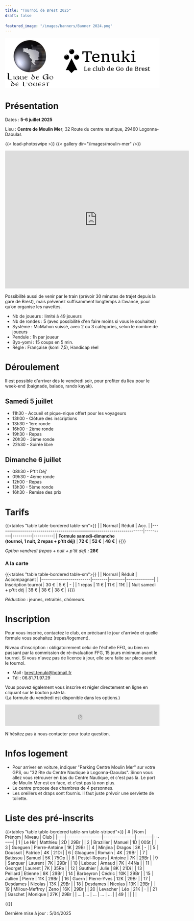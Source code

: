 ```yaml
---
title: "Tournoi de Brest 2025"
draft: false

featured_image: "/images/banners/Banner 2024.png"
---
```


![Logo Tenuki Brest](featured.png)

# Présentation

Dates : **5-6 juillet 2025**

Lieu : **Centre de Moulin Mer**, 32 Route du centre nautique, 29460 Logonna-Daoulas

{{< load-photoswipe >}}
{{< gallery dir="/images/moulin-mer" />}}

<iframe src="https://www.google.com/maps/embed/v1/place?key=AIzaSyAVerLPfkUDJqSTjO6bsSsbblzfXLwY9pw&q=Centre+Nautique+de+Moulin+Mer&zoom=10" width="600" height="450" frameborder="0" style="border:0"></iframe>

Possibilité aussi de venir par le train (prévoir 30 minutes de trajet depuis la gare de Brest), mais prévenez suffisamment longtemps à l’avance, pour qu’on organise les navettes.

- Nb de joueurs : limité à 49 joueurs  
- Nb de rondes : 5 (avec possibilité d'en faire moins si vous le souhaitez)  
- Système : McMahon suissé, avec 2 ou 3 catégories, selon le nombre de joueurs  
- Pendule : 1h par joueur  
- Byo-yomi : 15 coups en 5 min.  
- Règle : Française (komi 7,5), Handicap réel

# Déroulement

Il est possible d'arriver dès le vendredi soir, pour profiter du lieu pour le week-end (baignade, balade, rando kayak).

## Samedi 5 juillet

- 11h30 - Accueil et pique-nique offert pour les voyageurs  
- 13h00 - Clôture des inscriptions  
- 13h30 - 1ère ronde  
- 16h00 - 2ème ronde  
- 19h30 - Repas  
- 20h30 - 3ème ronde  
- 22h30 - Soirée libre

## Dimanche 6 juillet

- 08h30 - P'tit Déj'  
- 09h30 - 4ème ronde  
- 12h00 - Repas  
- 13h30 - 5ème ronde  
- 16h30 - Remise des prix

# Tarifs

{{<tables "table table-bordered table-sm">}}
|                                                                         | Normal   | Réduit   | Acc.     |
|-------------------------------------------------------------------------|----------|----------|----------|
| **Formule samedi-dimanche <br> (tournoi, 1 nuit, 2 repas + p’tit déj)** | **72 €** | **52 €** | **48 €** |
{{</tables>}}

*Option vendredi (repas + nuit + p'tit dej) :*  **28€**

### A la carte

{{<tables "table table-bordered table-sm">}}
|                         | Normal | Réduit | Accompagnant |
|-------------------------|--------|--------|--------------|
| Inscription tournoi     | 30 €   | 5 €    | -            |
| 1 repas                 | 11 €   | 11 €   | 11€          |
| Nuit samedi + p'tit déj | 38 €   | 38 €   | 38 €         |
{{</tables>}}

*Réduction* : jeunes, retraités, chômeurs.  

# Inscription

Pour vous inscrire, contactez le club, en précisant le jour d'arrivée et quelle formule vous souhaitez (repas/logement).

Niveau d'inscription : obligatoirement celui de l'échelle FFG, ou bien en passant par la commission de ré-évaluation FFG, 15 jours minimum avant le tournoi. Si vous n'avez pas de licence à jour, elle sera faite sur place avant le tournoi. 

- Mail : brest.tenuki@hotmail.fr  
- Tél : 06.81.71.97.29  

Vous pouvez également vous inscrire et régler directement en ligne en cliquant sur le bouton juste là.  
(La formule du vendredi est disponible dans les options.)

<iframe id="haWidget" allowtransparency="true" src="https://www.helloasso.com/associations/tenuki-club-de-go-de-brest/evenements/tournoi-de-go-de-brest-2025/widget-bouton" style="width: 100%; height: 70px; border: none;"></iframe>

N'hésitez pas à nous contacter pour toute question.

# Infos logement

- Pour arriver en voiture, indiquer "Parking Centre Moulin Mer" sur votre GPS, ou "32 Rte du Centre Nautique à Logonna-Daoulas". Sinon vous allez vous retrouver en bas du Centre Nautique, et c'est pas là. Le port de Moulin Mer est en face, et c'est pas là non plus.  
- Le centre propose des chambres de 4 personnes.  
- Les oreillers et draps sont fournis. Il faut juste prévoir une serviette de toilette.

# Liste des pré-inscrits

{{<tables "table table-bordered table-sm table-striped">}}
| #  | Nom              | Prénom         | Niveau | Club  |
|----|------------------|----------------|--------|-------|
| 1  | Le Hir           | Matthieu       | 2D     | 29Br  |
| 2  | Brazilier        | Manuel         | 1D     | 00St  |
| 3  | Gueguen          | Pierre-Antoine | 1K     | 29Br  |
| 4  | Minjina          | Dragos         | 3K     | -     |
| 5  | Doussot          | Patrice        | 4K     | 21Di  |
| 6  | Gloaguen         | Romain         | 4K     | 29Br  |
| 7  | Batissou         | Samuel         | 5K     | 75Op  |
| 8  | Pestel-Ropars    | Antoine        | 7K     | 29Br  |
| 9  | Sanquer          | Laurent        | 7K     | 29Br  |
| 10 | Lebouc           | Arnaud         | 7K     | 44Na  |
| 11 | Georget          | Laurent        | 7K     | 35Re  |
| 12 | Gauthier         | Julie          | 8K     | 21Di  |
| 13 | Peillard         | Etienne        | 8K     | 29Br  |
| 14 | Barbeyron        | Cédric         | 10K    | 29Br  |
| 15 | Jullien          | Pierre         | 11K    | 29Br  |
| 16 | Guern            | Pierre-Yves    | 12K    | 29Br  |
| 17 | Desdames         | Nicolas        | 13K    | 29Br  |
| 18 | Desdames         | Nicolas        | 13K    | 29Br  |
| 19 | Millour-Meffroy  | Zeno           | 16K    | 29Br  |
| 20 | Levacher         | Léo            | 21K    | -     |
| 21 | Gaschet          | Monique        | 27K    | 29Br  |
| …  | …                | …              | …      | …     |
| 49 |                  |                |        |       |

{{</tables>}}

Dernière mise à jour : 5/04/2025
